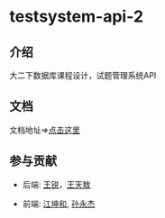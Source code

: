 # testsystem-api-2

## 介绍
大二下数据库课程设计，试题管理系统API

## 文档
文档地址=>[点击这里](document/main.md)


## 参与贡献
+ 后端: [王锐](https://github.com/doorOfChoice)，[王天敖](https://github.com/wangTianAo)

+ 前端: [江坤和](https://github.com/jiangkunhe), [孙永杰](CCchicken)
